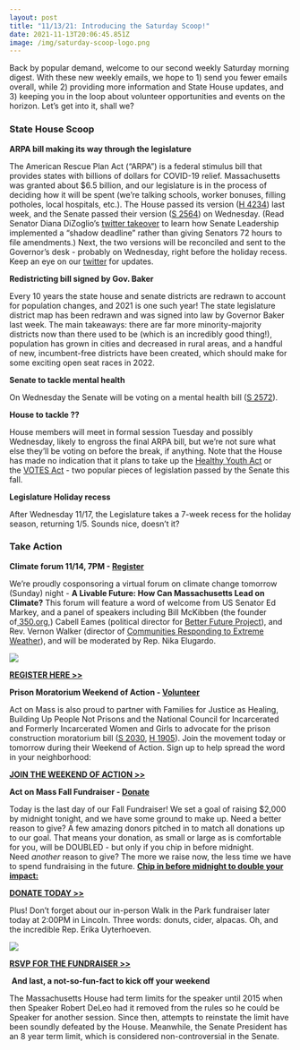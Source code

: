 ```yaml
---
layout: post
title: "11/13/21: Introducing the Saturday Scoop!"
date: 2021-11-13T20:06:45.851Z
image: /img/saturday-scoop-logo.png
---
```

Back by popular demand, welcome to our second weekly Saturday morning digest. With these new weekly emails, we hope to 1) send you fewer emails overall, while 2) providing more information and State House updates, and 3) keeping you in the loop about volunteer opportunities and events on the horizon. Let’s get into it, shall we?

### State House Scoop

**ARPA bill making its way through the legislature**

The American Rescue Plan Act (“ARPA”) is a federal stimulus bill that provides states with billions of dollars for COVID-19 relief. Massachusetts was granted about $6.5 billion, and our legislature is in the process of deciding how it will be spent (we’re talking schools, worker bonuses, filling potholes, local hospitals, etc.). The House passed its version ([H 4234](https://malegislature.gov/Bills/192/H4234?utm_medium=&emci=514e6e1c-3f44-ec11-9820-c896653b26c8&emdi=ea000000-0000-0000-0000-000000000001&ceid={{ContactsEmailID}})) last week, and the Senate passed their version ([S 2564](https://malegislature.gov/Bills/192/S2564?utm_medium=&emci=514e6e1c-3f44-ec11-9820-c896653b26c8&emdi=ea000000-0000-0000-0000-000000000001&ceid={{ContactsEmailID}})) on Wednesday. (Read Senator Diana DiZoglio’s [twitter takeover](https://twitter.com/act_on_mass/status/1456739997273542664?utm_medium=&emci=514e6e1c-3f44-ec11-9820-c896653b26c8&emdi=ea000000-0000-0000-0000-000000000001&ceid={{ContactsEmailID}}) to learn how Senate Leadership implemented a “shadow deadline” rather than giving Senators 72 hours to file amendments.) Next, the two versions will be reconciled and sent to the Governor’s desk - probably on Wednesday, right before the holiday recess. Keep an eye on our [twitter](https://twitter.com/act_on_mass?utm_medium=&emci=514e6e1c-3f44-ec11-9820-c896653b26c8&emdi=ea000000-0000-0000-0000-000000000001&ceid={{ContactsEmailID}}) for updates.

**Redistricting bill signed by Gov. Baker**

Every 10 years the state house and senate districts are redrawn to account for population changes, and 2021 is one such year! The state legislature district map has been redrawn and was signed into law by Governor Baker last week. The main takeaways: there are far more minority-majority districts now than there used to be (which is an incredibly good thing!), population has grown in cities and decreased in rural areas, and a handful of new, incumbent-free districts have been created, which should make for some exciting open seat races in 2022.

**Senate to tackle mental health**

On Wednesday the Senate will be voting on a mental health bill ([S 2572](https://malegislature.gov/Bills/192/S2572?utm_medium=&emci=514e6e1c-3f44-ec11-9820-c896653b26c8&emdi=ea000000-0000-0000-0000-000000000001&ceid={{ContactsEmailID}})).

**House to tackle ??**

House members will meet in formal session Tuesday and possibly Wednesday, likely to engross the final ARPA bill, but we’re not sure what else they’ll be voting on before the break, if anything. Note that the House has made no indication that it plans to take up the [Healthy Youth Act](https://actonmass.org/bills/healthy-youth-act/?utm_medium=&emci=514e6e1c-3f44-ec11-9820-c896653b26c8&emdi=ea000000-0000-0000-0000-000000000001&ceid={{ContactsEmailID}}) or the [VOTES Act](https://actonmass.org/bills/same-voter-day-registration/?utm_medium=&emci=514e6e1c-3f44-ec11-9820-c896653b26c8&emdi=ea000000-0000-0000-0000-000000000001&ceid={{ContactsEmailID}}) - two popular pieces of legislation passed by the Senate this fall.

**Legislature Holiday recess** 

After Wednesday 11/17, the Legislature takes a 7-week recess for the holiday season, returning 1/5. Sounds nice, doesn’t it?



### Take Action

**Climate forum 11/14, 7PM - [Register](http://bit.ly/massclimateaction?utm_medium=&emci=514e6e1c-3f44-ec11-9820-c896653b26c8&emdi=ea000000-0000-0000-0000-000000000001&ceid={{ContactsEmailID}})**

We’re proudly cosponsoring a virtual forum on climate change tomorrow (Sunday) night - **A Livable Future: How Can Massachusetts Lead on Climate?** This forum will feature a word of welcome from US Senator Ed Markey, and a panel of speakers including Bill McKibben (the founder of[ 350.org](http://350.org/?utm_medium=&emci=514e6e1c-3f44-ec11-9820-c896653b26c8&emdi=ea000000-0000-0000-0000-000000000001&ceid={{ContactsEmailID}}),) Cabell Eames (political director for [Better Future Project](https://www.betterfutureproject.org/?utm_medium=&emci=514e6e1c-3f44-ec11-9820-c896653b26c8&emdi=ea000000-0000-0000-0000-000000000001&ceid={{ContactsEmailID}})), and Rev. Vernon Walker (director of [Communities Responding to Extreme Weather](https://www.climatecrew.org/?locale=en&utm_medium=&emci=514e6e1c-3f44-ec11-9820-c896653b26c8&emdi=ea000000-0000-0000-0000-000000000001&ceid={{ContactsEmailID}})), and will be moderated by Rep. Nika Elugardo.

![](https://nvlupin.blob.core.windows.net/images/van/EA/EA007/1/90151/images/Nov%2014%20Flier%20as%20of%20110921.png)

**[REGISTER HERE >>](http://bit.ly/massclimateaction?utm_medium=&emci=514e6e1c-3f44-ec11-9820-c896653b26c8&emdi=ea000000-0000-0000-0000-000000000001&ceid={{ContactsEmailID}})**

**Prison Moratorium Weekend of Action - [Volunteer](https://docs.google.com/forms/d/e/1FAIpQLSeRUEIol5ELxqget3oi2ODYDofXdVQdABLcDPAekXv4al3DkA/viewform?utm_medium=&emci=514e6e1c-3f44-ec11-9820-c896653b26c8&emdi=ea000000-0000-0000-0000-000000000001&ceid={{ContactsEmailID}})**

Act on Mass is also proud to partner with Families for Justice as Healing, Building Up People Not Prisons and the National Council for Incarcerated and Formerly Incarcerated Women and Girls to advocate for the prison construction moratorium bill ([S 2030](https://malegislature.gov/Bills/192/S2030?utm_medium=&emci=514e6e1c-3f44-ec11-9820-c896653b26c8&emdi=ea000000-0000-0000-0000-000000000001&ceid={{ContactsEmailID}}), [H 1905](https://malegislature.gov/Bills/192/H1905?utm_medium=&emci=514e6e1c-3f44-ec11-9820-c896653b26c8&emdi=ea000000-0000-0000-0000-000000000001&ceid={{ContactsEmailID}})). Join the movement today or tomorrow during their Weekend of Action. Sign up to help spread the word in your neighborhood:

**[JOIN THE WEEKEND OF ACTION >>](https://docs.google.com/forms/d/e/1FAIpQLSeRUEIol5ELxqget3oi2ODYDofXdVQdABLcDPAekXv4al3DkA/viewform?utm_medium=&emci=514e6e1c-3f44-ec11-9820-c896653b26c8&emdi=ea000000-0000-0000-0000-000000000001&ceid={{ContactsEmailID}})**

**Act on Mass Fall Fundraiser - [Donate](https://secure.actblue.com/donate/aom2021-fallfundraiser?refcode=11132021-scoop&utm_medium=)**

Today is the last day of our Fall Fundraiser! We set a goal of raising $2,000 by midnight tonight, and we have some ground to make up. Need a better reason to give? A few amazing donors pitched in to match all donations up to our goal. That means your donation, as small or large as is comfortable for you, will be DOUBLED - but only if you chip in before midnight. Need *another* reason to give? The more we raise now, the less time we have to spend fundraising in the future. **[Chip in before midnight to double your impact:](https://secure.actblue.com/donate/aom2021-fallfundraiser?refcode=11132021-scoop&utm_medium=)**

**[DONATE TODAY >>](https://secure.actblue.com/donate/aom2021-fallfundraiser?refcode=11132021-scoop&utm_medium=)**

Plus! Don’t forget about our in-person Walk in the Park fundraiser later today at 2:00PM in Lincoln. Three words: donuts, cider, alpacas. Oh, and the incredible Rep. Erika Uyterhoeven.

![](https://nvlupin.blob.core.windows.net/images/van/EA/EA007/1/90151/images/Act%20on%20Mass_Walk%20Fundraiser%20FB_2021_matching.png.png)

**[RSVP FOR THE FUNDRAISER >>](https://secure.everyaction.com/sgn_2VTVg02xFEp342DQ9g2?utm_medium=&emci=514e6e1c-3f44-ec11-9820-c896653b26c8&emdi=ea000000-0000-0000-0000-000000000001&ceid={{ContactsEmailID}})**

 **And last, a not-so-fun-fact to kick off your weekend**

The Massachusetts House had term limits for the speaker until 2015 when then Speaker Robert DeLeo had it removed from the rules so he could be Speaker for another session. Since then, attempts to reinstate the limit have been soundly defeated by the House. Meanwhile, the Senate President has an 8 year term limit, which is considered non-controversial in the Senate.